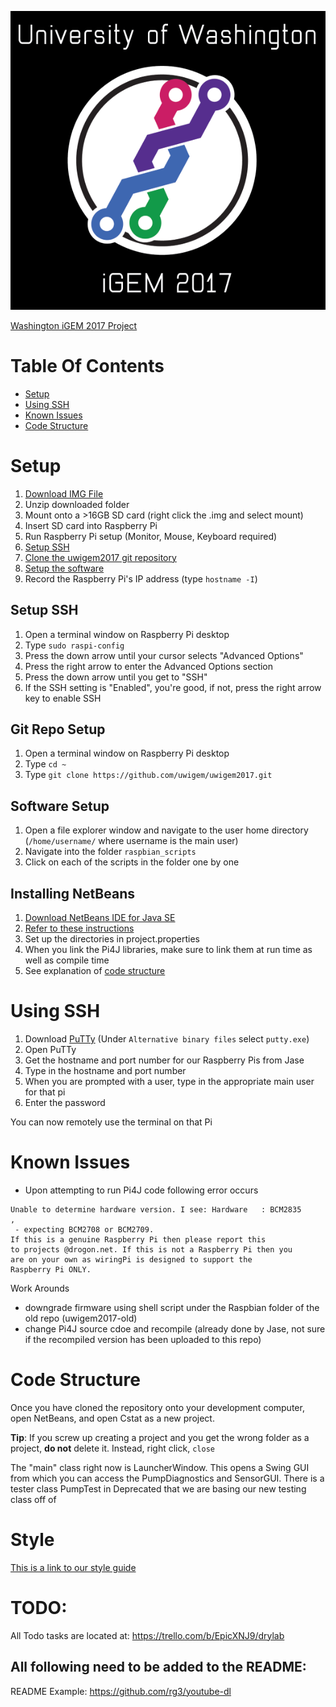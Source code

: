 ![UW IGEM Logo](final_logo.png)

[Washington iGEM 2017 Project](http://2017.igem.org/Team:Washington)

# Table Of Contents

 - [Setup](#setup)
 - [Using SSH](#using-ssh)
 - [Known Issues](#known-issues)
 - [Code Structure](#code-structure)

# Setup
1. [Download IMG File](https://www.raspberrypi.org/downloads/raspbian/)
2. Unzip downloaded folder
3. Mount onto a >16GB SD card (right click the .img and select mount)
4. Insert SD card into Raspberry Pi
5. Run Raspberry Pi setup (Monitor, Mouse, Keyboard required)
6. [Setup SSH](##SetupSSH) 
7. [Clone the uwigem2017 git repository](##GitRepoSetup)
8. [Setup the software](#SoftwareSetup)
9. Record the Raspberry Pi's IP address (type `hostname -I`)

## Setup SSH

1. Open a terminal window on Raspberry Pi desktop
2. Type `sudo raspi-config`
3. Press the down arrow until your cursor selects "Advanced Options"
4. Press the right arrow to enter the Advanced Options section
5. Press the down arrow until you get to "SSH"
6. If the SSH setting is "Enabled", you're good, if not, press the right arrow key to enable SSH

## Git Repo Setup

1. Open a terminal window on Raspberry Pi desktop
2. Type `cd ~`
3. Type `git clone https://github.com/uwigem/uwigem2017.git`

## Software Setup

1. Open a file explorer window and navigate to the user home directory (`/home/username/` where username is the main user)
2. Navigate into the folder `raspbian_scripts`
3. Click on each of the scripts in the folder one by one

## Installing NetBeans

1. [Download NetBeans IDE for Java SE](https://netbeans.org/downloads/start.html?platform=linux&lang=en&option=javase)
2. [Refer to these instructions](https://netbeans.org/community/releases/36/install.html#unix)
3. Set up the directories in project.properties
4. When you link the Pi4J libraries, make sure to link them at run time as well as compile time
5. See explanation of [code structure](#code-structure)

# Using SSH

1. Download [PuTTy](www.putty.org "putty") (Under `Alternative binary files` select `putty.exe`)
2. Open PuTTy
3. Get the hostname and port number for our Raspberry Pis from Jase
4. Type in the hostname and port number
5. When you are prompted with a user, type in the appropriate main user for that pi
6. Enter the password

You can now remotely use the terminal on that Pi

# Known Issues
- Upon attempting to run Pi4J code following error occurs
~~~~
Unable to determine hardware version. I see: Hardware   : BCM2835
,
 - expecting BCM2708 or BCM2709.
If this is a genuine Raspberry Pi then please report this 
to projects @drogon.net. If this is not a Raspberry Pi then you
are on your own as wiringPi is designed to support the 
Raspberry Pi ONLY.
~~~~
Work Arounds
 - downgrade firmware using shell script under the Raspbian folder of the old repo (uwigem2017-old)
 - change Pi4J source cdoe and recompile (already done by Jase, not sure if the recompiled version has been uploaded to this repo)

# Code Structure

Once you have cloned the repository onto your development computer, open NetBeans, and open Cstat as a new project.

**Tip**: If you screw up creating a project and you get the wrong folder as a project, **do not** delete it. Instead, right click, `close`

The "main" class right now is LauncherWindow. This opens a Swing GUI from which you can access the PumpDiagnostics and SensorGUI. There is a tester class PumpTest in Deprecated that we are basing our new testing class off of

# Style 

[This is a link to our style guide](https://docs.google.com/document/d/1yj8CQqgwJOqUnpGy8NXgSrQa9QJvarw91EB4vhZKkh8/edit?usp=sharing)

# TODO: 
All Todo tasks are located at: https://trello.com/b/EpicXNJ9/drylab

All following need to be added to the README:
 - 

README Example: https://github.com/rg3/youtube-dl
